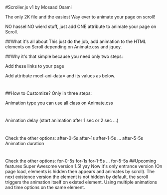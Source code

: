 #Scroller.js v1
by Mosaad Osami

The only 2K file and the easiest Way ever to animate your page on scroll!

NO hassel NO wierd stuff, 
just add ONE attribute to animate your page on Scroll.


##What it's all about
This just do the job, add animation to the HTML elements on Scroll 
depending on Animate.css and jquey.

##Why it's that simple
because you need only two steps:

Add these links to your page 
<link rel="stylesheet" href="http://s.mlcdn.co/animate.css">
<script src="https://code.jquery.com/jquery-2.2.4.js"></script>
<script src="https://cdnjs.cloudflare.com/Scroller.js"></script>
Add attribute moel-ani-data= and its values as below. 
<h1 moel-ani-data="fadeInUp after-1s for-1s" ></h1> 
##How to Customize?
Only in three steps:

Animation type
you can use all class on Animate.css
<h1 ... moel-ani-data="fadeInUp ..." ></h1>
Animation delay (start animation after 1 sec or 2 sec ...)
<h1 ... moel-ani-data="...after-1s ..." ></h1>
Check the other options:
after-0-5s
after-1s
after-1-5s
...
after-5-5s
Animation duration
<h1 ... moel-ani-data="...for-1s" ></h1>
Check the other options:
for-0-5s
for-1s
for-1-5s
...
for-5-5s
##Upcoming features Super Awesome version 1.5! yay
Now it's only entrance version (On page load, elements is hidden then appears and animates by scroll). The next existence version the element is not hidden by default, the scroll triggers the animation itself on existed element.
Using multiple animations and time options on the same element.
